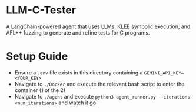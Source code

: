 # LLM-C-Tester

A LangChain-powered agent that uses LLMs, KLEE symbolic execution, and AFL++ fuzzing to generate and refine tests for C programs.

# Setup Guide
- Ensure a `.env` file exists in this directory containing a `GEMINI_API_KEY=<YOUR_KEY>`
- Navigate to `./Docker` and execute the relevant bash script to enter the container (1 of the 2)
- Navigate to  `./agent` and execute `python3 agent_runner.py --iterations <num_iterations>` and watch it go